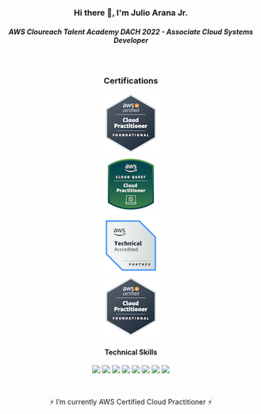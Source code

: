 

<h3 align="center">Hi there 👋, I'm Julio Arana Jr.</h3>

<h5 align="center">AWS Cloureach Talent Academy DACH 2022 - Associate Cloud Systems Developer</h5>

&nbsp;

<h3 align="center">Certifications</h3>
<div align="center"><img src=https://github.com/julioaranajr/julioaranajr/blob/main/aws-certified-cloud-practitioner-120x120.png><div align="center"><img src=https://github.com/julioaranajr/julioaranajr/blob/main/aws-cloud-quest-cloud-practitioner-120x120.png><div align="center"><img src=https://github.com/julioaranajr/julioaranajr/blob/main/aws-partner-accreditation-technical-120x120.png><div/>
<div align="center"><img src=https://github.com/julioaranajr/julioaranajr/blob/main/aws-certified-cloud-practitioner-120x120.png><div/>

<h4 align="center">Technical Skills</h4>

<p align="center">
      <img src=https://img.shields.io/badge/html5-silver.svg?style=for-the-badge&logo=html5>
      <img src=https://img.shields.io/badge/css3-orange.svg?style=for-the-badge&logo=css3>
      <img src=https://img.shields.io/badge/javascript-grey.svg?style=for-the-badge&logo=javascript>
      <img src=https://img.shields.io/badge/boto3-%231572B6.svg?style=for-the-badge&logo=amazonaws>
      <img src=https://img.shields.io/badge/python-silver?style=for-the-badge&logo=python> 
      <img src=https://img.shields.io/badge/lambda-orange.svg?style=for-the-badge&logo=amazonaws>
      <img src=https://img.shields.io/badge/Windows-%231572B6?style=for-the-badge&logo=windows>
      <img src=https://img.shields.io/badge/mysql-silver.svg?style=for-the-badge&logo=mysql>
 </p>
 
 &nbsp;

⚡ I’m currently AWS Certified Cloud Practitioner ⚡

<!--
**julioaranajr/julioaranajr** is a ✨ _special_ ✨ repository because its `README.md` (this file) appears on your GitHub profile.

Here are some ideas to get you started:

- 🔭 I’m currently working on ...
- 🌱 I’m currently learning ...
- 👯 I’m looking to collaborate on ...
- 🤔 I’m looking for help with ...
- 💬 Ask me about ...
- 📫 How to reach me: ...
- 😄 Pronouns: ...
- ⚡ Fun fact: ...
-->
